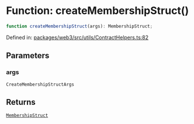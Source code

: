 # Function: createMembershipStruct()

```ts
function createMembershipStruct(args): MembershipStruct;
```

Defined in: [packages/web3/src/utils/ContractHelpers.ts:82](https://github.com/towns-protocol/towns/blob/0db1fd0ac7258e8db8cedfb6183e8eade8284fa1/packages/web3/src/utils/ContractHelpers.ts#L82)

## Parameters

### args

`CreateMembershipStructArgs`

## Returns

[`MembershipStruct`](../namespaces/IArchitectBase/type-aliases/MembershipStruct.md)

